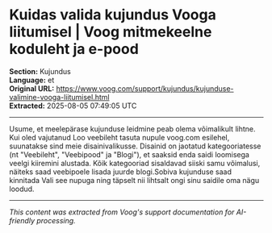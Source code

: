 # Kuidas valida kujundus Vooga liitumisel | Voog mitmekeelne koduleht ja e-pood

**Section:** Kujundus  
**Language:** et  
**Original URL:** https://www.voog.com/support/kujundus/kujunduse-valimine-vooga-liitumisel.html  
**Extracted:** 2025-08-05 07:49:05 UTC

---

Usume, et meelepärase kujunduse leidmine peab olema võimalikult lihtne.
Kui oled vajutanud Loo veebileht tasuta nupule voog.com esilehel, suunatakse sind meie disainivalikusse. Disainid on jaotatud kategooriatesse (nt "Veebileht", "Veebipood" ja "Blogi"), et saaksid enda saidi loomisega veelgi kiiremini alustada. Kõik kategooriad sisaldavad siiski samu võimalusi, näiteks saad veebipoele lisada juurde blogi.Sobiva kujunduse saad kinnitada Vali see nupuga ning täpselt nii lihtsalt ongi sinu saidile oma nägu loodud.

---

*This content was extracted from Voog's support documentation for AI-friendly processing.*
